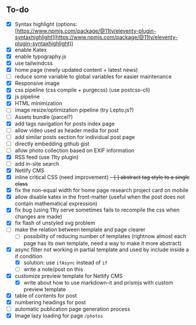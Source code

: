 ## To-do
- [x] Syntax highlight (options:[https://www.npmjs.com/package/@11ty/eleventy-plugin-syntaxhighlight](https://www.npmjs.com/package/@11ty/eleventy-plugin-syntaxhighlight))
- [x] enable Katex
- [x] enable typography.js
- [x] use tailwindcss
- [x] home page (newly updated content + latest news)
- [ ] reduce some variable to global variables for easier maintenance
- [x] Responsive image
- [x] css pipeline (css compile + purgecss) (use postcss-cli)
- [x] js pipeline
- [x] HTML minimization
- [ ] image resize/optimization pipeline (try Lepto.js?)
- [ ] Assets bundle (parcel?)
- [x] add tags navigation for posts index page
- [ ] allow video used as header media for post
- [ ] add similar posts section for individual post page
- [ ] directly embedding github gist
- [ ] allow photo collection based on EXIF information
- [x] RSS feed (use 11ty plugin)
- [ ] add in-site search
- [x] Netlify CMS
- [x] inline critical CSS (need improvement)
~~- [ ] abstract tag style to a single class~~
- [x] fix the non-equal width for home page research project card on mobile
- [x] allow disable katex in the front-matter (useful when the post does not contain mathematical expression)
- [x] fix bug (using 11ty serve sometimes fails to recompile the css when changes are made)
- [x] fix flash of unstyled svg problem
- [ ] make the relation between template and page clearer
  - [ ] possibility of reducing number of templates (rightnow almost each page has its own template, need a way to make it more abstract)
- [x] async filter not working in partial template and used by include inside a if condition
  - [x] solution: use `ifAsync` instead of `if`
  - [ ] write a note/post on this
- [x] customize preview template for Netlify CMS
  - [x] write about how to use markdown-it and prismjs with custom preview template
- [x] table of contents for post
- [x] numbering headings for post
- [ ] automatic publication page generation process
- [x] Image lazy loading for page `/photos`
